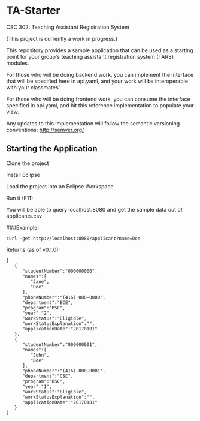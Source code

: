 # TA-Starter

CSC 302: Teaching Assistant Registration System

(This project is currently a work in progress.)

This repository provides a sample application that can be used as a starting point for your group's teaching assistant registration system (TARS) modules.

For those who will be doing backend work, you can implement the interface that will be specified here in api.yaml, and your work will be interoperable with your classmates'.

For those who will be doing frontend work, you can consume the interface specified in api.yaml, and hit this reference implementation to populate your view.

Any updates to this implementation will follow the semantic versioning conventions:
http://semver.org/

## Starting the Application

Clone the project

Install Eclipse

Load the project into an Eclipse Workspace

Run it (F11)

You will be able to query localhost:8080 and get the sample data out of applicants.csv

###Example:

```
curl -get http://localhost:8080/applicant?name=Doe
```

Returns (as of v0.1.0):
```
[
   {
      "studentNumber":"000000000",
      "names":[
         "Jane",
         "Doe"
      ],
      "phoneNumber":"(416) 000-0000",
      "department":"ECE",
      "program":"BSC",
      "year":"2",
      "workStatus":"Eligible",
      "workStatusExplanation":"",
      "applicationDate":"20170101"
   },
   {
      "studentNumber":"000000001",
      "names":[
         "John",
         "Doe"
      ],
      "phoneNumber":"(416) 000-0001",
      "department":"CSC",
      "program":"BSC",
      "year":"1",
      "workStatus":"Eligible",
      "workStatusExplanation":"",
      "applicationDate":"20170101"
   }
]
```
